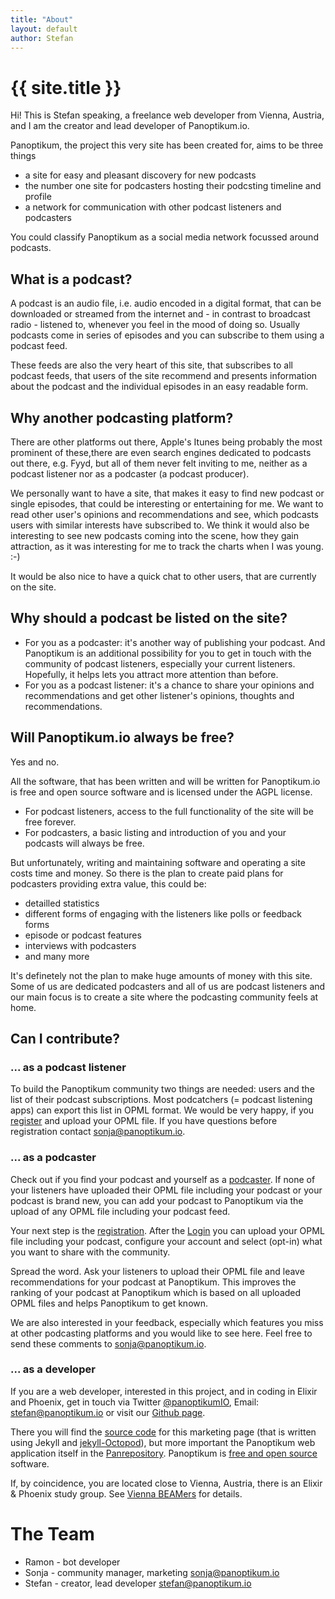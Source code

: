 ```yaml
---
title: "About"
layout: default
author: Stefan
---
```


# {{ site.title }}

Hi! This is Stefan speaking, a freelance web developer from Vienna, Austria, and
I am the creator and lead developer of Panoptikum.io.

Panoptikum, the project this very site has been created for, aims to be three things
* a site for easy and pleasant discovery for new podcasts
* the number one site for podcasters hosting their podcsting timeline and profile
* a network for communication with other podcast listeners and podcasters

You could classify Panoptikum as a social media network focussed around podcasts.

## What is a podcast?

A podcast is an audio file, i.e. audio encoded in a digital format,  that can be
downloaded or streamed from the internet and - in contrast to broadcast radio -
listened to, whenever you feel in the mood of doing so. Usually podcasts come in
series of episodes and you can subscribe to them using a podcast feed.

These feeds are also the very heart of this site, that subscribes to all podcast
feeds, that users of the site recommend and presents information about the
podcast and the individual episodes in an easy readable form.

## Why another podcasting platform?

There are other platforms out there, Apple's Itunes being probably the most
prominent of these,there are even search engines dedicated to podcasts out there,
e.g. Fyyd, but all of them never felt inviting to me, neither as a podcast
listener nor as a podcaster (a podcast producer).

We personally want to have a site, that makes it easy to find new podcast or
single episodes, that could be interesting or entertaining for me. We want to
read other user's opinions and recommendations and see, which podcasts users
with similar interests have subscribed to. We think it would also be interesting
to see new podcasts coming into the scene, how they gain attraction, as it was
interesting for me to track the charts when I was young. :-)

It would be also nice to have a quick chat to other users, that are currently
on the site.

## Why should a podcast be listed on the site?

* For you as a podcaster: it's another way of publishing your podcast. And
  Panoptikum is an additional possibility for you to get in touch with the
  community of podcast listeners, especially your current listeners. Hopefully,
  it helps lets you attract more attention than before.
* For you as a podcast listener: it's a chance to share your opinions and
  recommendations and get other listener's opinions, thoughts and recommendations.

## Will Panoptikum.io always be free?

Yes and no.

All the software, that has been written and will be written for Panoptikum.io is
free and open source software and is licensed under the AGPL license.

* For podcast listeners, access to the full functionality of the site will be
  free forever.
* For podcasters, a basic listing and introduction of you and your podcasts will
  always be free.

But unfortunately, writing and maintaining software and operating a site costs
time and money. So there is the plan to create paid plans for podcasters
providing extra value, this could be:

* detailled statistics
* different forms of engaging with the listeners like polls or feedback forms
* episode or podcast features
* interviews with podcasters
* and many more

It's definetely not the plan to make huge amounts of money with this site. Some of us are dedicated podcasters and all of us are podcast listeners and our main focus is to create a site where the podcasting community feels at home.

## Can I contribute?

### ... as a podcast listener

To build the Panoptikum community two things are needed: users and the list of their podcast subscriptions. Most podcatchers (= podcast listening apps) can export this list in OPML format. We would be very happy, if you [register](https://panoptikum.io/users/new) and upload your OPML file. If you have questions before registration contact <sonja@panoptikum.io>.

### ... as a podcaster

Check out if you find your podcast and yourself as a [podcaster](https://panoptikum.io/personas). If none of your listeners have uploaded their OPML file including your podcast or your podcast is brand new, you can add your podcast to Panoptikum via the upload of any OPML file including your podcast feed.

Your next step is the [registration](https://panoptikum.io/users/new). After the [Login](https://panoptikum.io/sessions/new) you can upload your OPML file including your podcast, configure your account and select (opt-in) what you want to share with the community.

Spread the word. Ask your listeners to upload their OPML file and leave recommendations for your podcast at Panoptikum. This improves the ranking of your podcast at Panoptikum which is based on all uploaded OPML files and helps Panoptikum to get known.

We are also interested in your feedback, especially which features you miss at other podcasting platforms and you would like to see here. Feel free to send these comments to <sonja@panoptikum.io>.

### ... as a developer

If you are a web developer, interested in this project, and in coding in Elixir and Phoenix, get in touch via Twitter [@panoptikumIO](https://twitter.com/panoptikumio),
Email: <stefan@panoptikum.io> or visit our [Github page](https://github.com/panoptikumio).

There you will find the [source code](https://github.com/PanoptikumIO/panoptikum.io) for this marketing page (that is written using Jekyll and [jekyll-Octopod](https://jekyll-octopod.github.io/)), but more important the Panoptikum web application itself in the [Panrepository](https://github.com/PanoptikumIO/pan). Panoptikum is [free and open source](https://github.com/PanoptikumIO/pan/blob/master/LICENSE) software.

If, by coincidence, you are located close to Vienna, Austria, there is an Elixir & Phoenix study group. See [Vienna BEAMers](/vienna-beamers) for details.

# The Team

* Ramon - bot developer
* Sonja - community manager, marketing <sonja@panoptikum.io>
* Stefan - creator, lead developer <stefan@panoptikum.io>
